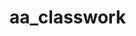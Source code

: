 # aa_classwork
 
                       
                       
                       

                         
          
                        
          

          
                         
          

                         
          
